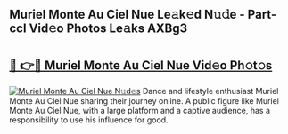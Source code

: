 ## Muriel Monte Au Ciel Nue Le𝚊k𝚎d N𝚞𝚍e - Part-ccl Vid𝚎o Photos Le𝚊ks AXBg3

# <h2><a href="http://fb6t5h.evod.top/?m=Muriel+Monte+Au+Ciel+Nue">🔗 👉🔴 Muriel Monte Au Ciel Nue Vid𝚎o Ph𝚘t𝚘s</a></h2>

[![Muriel Monte Au Ciel Nue N𝚞d𝚎s](https://i.imgur.com/8V9OHl7.gif)](http://fb6t5h.evod.top/?m=Muriel+Monte+Au+Ciel+Nue)
Dance and lifestyle enthusiast Muriel Monte Au Ciel Nue sharing their journey online. A public figure like Muriel Monte Au Ciel Nue, with a large platform and a captive audience, has a responsibility to use his influence for good. 
